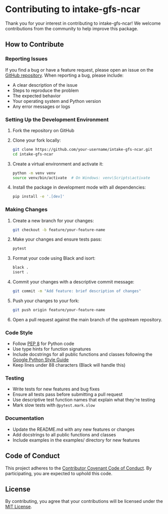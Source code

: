 # Contributing to intake-gfs-ncar

Thank you for your interest in contributing to intake-gfs-ncar! We welcome contributions from the community to help improve this package.

## How to Contribute

### Reporting Issues

If you find a bug or have a feature request, please open an issue on the [GitHub repository](https://github.com/oceanum/intake-gfs-ncar). When reporting a bug, please include:

- A clear description of the issue
- Steps to reproduce the problem
- The expected behavior
- Your operating system and Python version
- Any error messages or logs

### Setting Up the Development Environment

1. Fork the repository on GitHub
2. Clone your fork locally:
   ```bash
   git clone https://github.com/your-username/intake-gfs-ncar.git
   cd intake-gfs-ncar
   ```

3. Create a virtual environment and activate it:
   ```bash
   python -m venv venv
   source venv/bin/activate  # On Windows: venv\Scripts\activate
   ```

4. Install the package in development mode with all dependencies:
   ```bash
   pip install -e '.[dev]'
   ```

### Making Changes

1. Create a new branch for your changes:
   ```bash
   git checkout -b feature/your-feature-name
   ```

2. Make your changes and ensure tests pass:
   ```bash
   pytest
   ```

3. Format your code using Black and isort:
   ```bash
   black .
   isort .
   ```

4. Commit your changes with a descriptive commit message:
   ```bash
   git commit -m "Add feature: brief description of changes"
   ```

5. Push your changes to your fork:
   ```bash
   git push origin feature/your-feature-name
   ```

6. Open a pull request against the main branch of the upstream repository.

### Code Style

- Follow [PEP 8](https://www.python.org/dev/peps/pep-0008/) for Python code
- Use type hints for function signatures
- Include docstrings for all public functions and classes following the [Google Python Style Guide](https://google.github.io/styleguide/pyguide.html#38-comments-and-docstrings)
- Keep lines under 88 characters (Black will handle this)

### Testing

- Write tests for new features and bug fixes
- Ensure all tests pass before submitting a pull request
- Use descriptive test function names that explain what they're testing
- Mark slow tests with `@pytest.mark.slow`

### Documentation

- Update the README.md with any new features or changes
- Add docstrings to all public functions and classes
- Include examples in the examples/ directory for new features

## Code of Conduct

This project adheres to the [Contributor Covenant Code of Conduct](CODE_OF_CONDUCT.md). By participating, you are expected to uphold this code.

## License

By contributing, you agree that your contributions will be licensed under the [MIT License](LICENSE).
